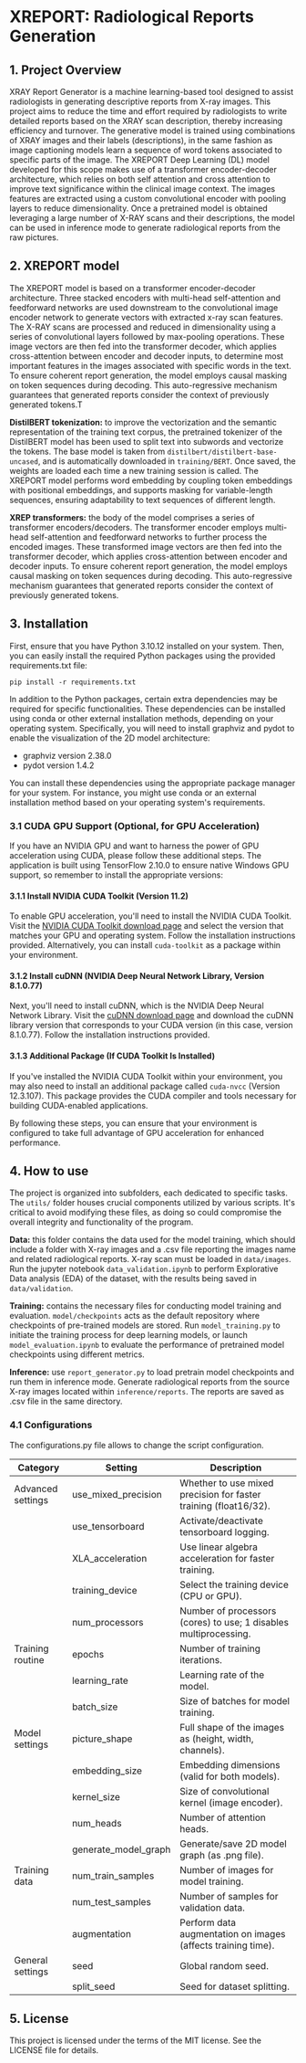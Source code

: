 # XREPORT: Radiological Reports Generation

## 1. Project Overview
XRAY Report Generator is a machine learning-based tool designed to assist radiologists in generating descriptive reports from X-ray images. This project aims to reduce the time and effort required by radiologists to write detailed reports based on the XRAY scan description, thereby increasing efficiency and turnover. The generative model is trained using combinations of XRAY images and their labels (descriptions), in the same fashion as image captioning models learn a sequence of word tokens associated to specific parts of the image. The XREPORT Deep Learning (DL) model developed for this scope makes use of a transformer encoder-decoder architecture, which relies on both self attention and cross attention to improve text significance within the clinical image context. The images features are extracted using a custom convolutional encoder with pooling layers to reduce dimensionality. Once a pretrained model is obtained leveraging a large number of X-RAY scans and their descriptions, the model can be used in inference mode to generate radiological reports from the raw pictures. 

## 2. XREPORT model
The XREPORT model is based on a transformer encoder-decoder architecture. Three stacked encoders with multi-head self-attention and feedforward networks are used downstream to the convolutional image encoder network to generate vectors with extracted x-ray scan features. The X-RAY scans are processed and reduced in dimensionality using a series of convolutional layers followed by max-pooling operations. These image vectors are then fed into the transformer decoder, which applies cross-attention between encoder and decoder inputs, to determine most important features in the images associated with specific words in the text. To ensure coherent report generation, the model employs causal masking on token sequences during decoding. This auto-regressive mechanism guarantees that generated reports consider the context of previously generated tokens.T

**DistilBERT tokenization:** to improve the vectorization and the semantic representation of the training text corpus, the pretrained tokenizer of the DistilBERT model has been used to split text into subwords and vectorize the tokens. The base model is taken from `distilbert/distilbert-base-uncased`, and is automatically downloaded in `training/BERT`. Once saved, the weights are loaded each time a new training session is called. The XREPORT model performs word embedding by coupling token embeddings with positional embeddings, and supports masking for variable-length sequences, ensuring adaptability to text sequences of different length.

**XREP transformers:** the body of the model comprises a series of transformer encoders/decoders. The transformer encoder employs multi-head self-attention and feedforward networks to further process the encoded images. These transformed image vectors are then fed into the transformer decoder, which applies cross-attention between encoder and decoder inputs. To ensure coherent report generation, the model employs causal masking on token sequences during decoding. This auto-regressive mechanism guarantees that generated reports consider the context of previously generated tokens.

## 3. Installation 
First, ensure that you have Python 3.10.12 installed on your system. Then, you can easily install the required Python packages using the provided requirements.txt file:

`pip install -r requirements.txt` 

In addition to the Python packages, certain extra dependencies may be required for specific functionalities. These dependencies can be installed using conda or other external installation methods, depending on your operating system. Specifically, you will need to install graphviz and pydot to enable the visualization of the 2D model architecture:
- graphviz version 2.38.0
- pydot version 1.4.2

You can install these dependencies using the appropriate package manager for your system. For instance, you might use conda or an external installation method based on your operating system's requirements.

### 3.1 CUDA GPU Support (Optional, for GPU Acceleration)
If you have an NVIDIA GPU and want to harness the power of GPU acceleration using CUDA, please follow these additional steps. The application is built using TensorFlow 2.10.0 to ensure native Windows GPU support, so remember to install the appropriate versions:

#### 3.1.1 Install NVIDIA CUDA Toolkit (Version 11.2)
To enable GPU acceleration, you'll need to install the NVIDIA CUDA Toolkit. Visit the [NVIDIA CUDA Toolkit download page](https://developer.nvidia.com/cuda-downloads) and select the version that matches your GPU and operating system. Follow the installation instructions provided. Alternatively, you can install `cuda-toolkit` as a package within your environment.

#### 3.1.2 Install cuDNN (NVIDIA Deep Neural Network Library, Version 8.1.0.77)
Next, you'll need to install cuDNN, which is the NVIDIA Deep Neural Network Library. Visit the [cuDNN download page](https://developer.nvidia.com/cudnn) and download the cuDNN library version that corresponds to your CUDA version (in this case, version 8.1.0.77). Follow the installation instructions provided.

#### 3.1.3 Additional Package (If CUDA Toolkit Is Installed)
If you've installed the NVIDIA CUDA Toolkit within your environment, you may also need to install an additional package called `cuda-nvcc` (Version 12.3.107). This package provides the CUDA compiler and tools necessary for building CUDA-enabled applications.

By following these steps, you can ensure that your environment is configured to take full advantage of GPU acceleration for enhanced performance.                 

## 4. How to use
The project is organized into subfolders, each dedicated to specific tasks. The `utils/` folder houses crucial components utilized by various scripts. It's critical to avoid modifying these files, as doing so could compromise the overall integrity and functionality of the program.

**Data:** this folder contains the data used for the model training, which should include a folder with X-ray images and a .csv file reporting the images name and related radiological reports. X-ray scan must be loaded in `data/images`.
Run the jupyter notebook `data_validation.ipynb` to perform Explorative Data analysis (EDA) of the dataset, with the results being saved in `data/validation`. 

**Training:** contains the necessary files for conducting model training and evaluation. `model/checkpoints` acts as the default repository where checkpoints of pre-trained models are stored. Run `model_training.py` to initiate the training process for deep learning models, or launch `model_evaluation.ipynb` to evaluate the performance of pretrained model checkpoints using different metrics.

**Inference:** use `report_generator.py` to load pretrain model checkpoints and run them in inference mode. Generate radiological reports from the source X-ray images located within `inference/reports`. The reports are saved as .csv file in the same directory.

### 4.1 Configurations
The configurations.py file allows to change the script configuration. 

| Category                | Setting                | Description                                                       |
|-------------------------|------------------------|-------------------------------------------------------------------|
| Advanced settings       | use_mixed_precision    | Whether to use mixed precision for faster training (float16/32).  |
|                         | use_tensorboard        | Activate/deactivate tensorboard logging.                          |
|                         | XLA_acceleration       | Use linear algebra acceleration for faster training.              |
|                         | training_device        | Select the training device (CPU or GPU).                          |
|                         | num_processors         | Number of processors (cores) to use; 1 disables multiprocessing.  |
| Training routine        | epochs                 | Number of training iterations.                                    |
|                         | learning_rate          | Learning rate of the model.                                       |
|                         | batch_size             | Size of batches for model training.                               |
| Model settings          | picture_shape          | Full shape of the images as (height, width, channels).            |
|                         | embedding_size         | Embedding dimensions (valid for both models).                     |
|                         | kernel_size            | Size of convolutional kernel (image encoder).                     |
|                         | num_heads              | Number of attention heads.                                        |
|                         | generate_model_graph   | Generate/save 2D model graph (as .png file).                      |
| Training data           | num_train_samples      | Number of images for model training.                              |
|                         | num_test_samples       | Number of samples for validation data.                            |
|                         | augmentation           | Perform data augmentation on images (affects training time).      |
| General settings        | seed                   | Global random seed.                                               |
|                         | split_seed             | Seed for dataset splitting.                                       |

## 5. License
This project is licensed under the terms of the MIT license. See the LICENSE file for details.


